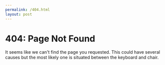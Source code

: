 ```yaml
---
permalink: /404.html
layout: post
---
```


# 404: Page Not Found

It seems like we can't find the page you requested. This could have several causes but the most likely one is situated between the keyboard and chair.

